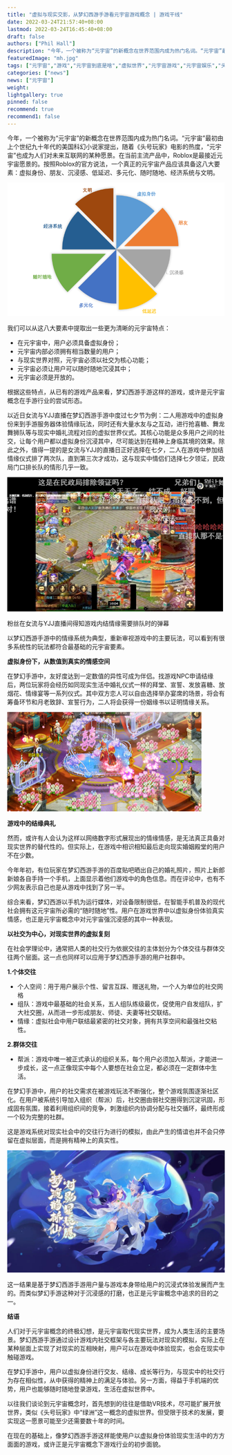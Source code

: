 ```yaml
---
title: "虚拟与现实交影，从梦幻西游手游看元宇宙游戏概念 | 游戏干线"
date: 2022-03-24T21:57:40+08:00
lastmod: 2022-03-24T16:45:40+08:00
draft: false
authors: ["Phil Hall"]
description: "今年，一个被称为“元宇宙”的新概念在世界范围内成为热门名词。“元宇宙”最初由上个世纪九十年代的美国科幻小说家提出，随着《头号玩家》电影的热度，“元宇宙”也成为人们对未来互联网的某种愿景。在当前主流产品中，Roblox是最接近元宇宙愿景的。按照Roblox的官方说法，一个真正的元宇宙产品应该具备这八大要素：虚拟身份、朋友、沉浸感、低延迟、多元化、随时随地、经济系统与文明。"
featuredImage: "mh.jpg"
tags: ["元宇宙","游戏","元宇宙到底是啥","虚拟世界","元宇宙游戏","元宇宙娱乐","头号玩家"]
categories: ["news"]
news: ["元宇宙"]
weight: 
lightgallery: true
pinned: false
recommend: true
recommend1: false
---
```



今年，一个被称为“元宇宙”的新概念在世界范围内成为热门名词。“元宇宙”最初由上个世纪九十年代的美国科幻小说家提出，随着《头号玩家》电影的热度，“元宇宙”也成为人们对未来互联网的某种愿景。在当前主流产品中，Roblox是最接近元宇宙愿景的。按照Roblox的官方说法，一个真正的元宇宙产品应该具备这八大要素：虚拟身份、朋友、沉浸感、低延迟、多元化、随时随地、经济系统与文明。



![图片](xy.png)



我们可以从这八大要素中提取出一些更为清晰的元宇宙特点：

- 在元宇宙中，用户必须具备虚拟身份；
- 元宇宙内部必须拥有相当数量的用户；
- 与现实世界对照，元宇宙必须以社交为核心功能；
- 元宇宙必须让用户可以随时随地沉浸其中；
- 元宇宙必须是开放的。

 

根据这些特点，从已有的游戏产品来看，梦幻西游手游这样的游戏，或许是元宇宙概念在手游行业的尝试形态。

以近日女流与YJJ直播在梦幻西游手游中度过七夕节为例：二人用游戏中的虚拟身份来到手游服务器体验情缘玩法，同时还有大量水友与之互动，进行抢喜糖、舞龙舞狮队等与现实中婚礼流程对应的虚拟世界仪式。其核心功能是众多用户之间的社交，让每个用户都以虚拟身份沉浸其中，尽可能达到在精神上身临其境的效果。除此之外，值得一提的是女流与YJJ的直播日正好选择在七夕，二人在游戏中参加结情缘仪式排了两次队，直到第三次才成功，这与现实中情侣们选择七夕领证，民政局门口排长队的情形几乎一致。



![图片](sy.jpg)



 粉丝在女流与YJJ直播间得知游戏内结情缘需要排队时的弹幕

以梦幻西游手游中的情缘系统为典型，重新审视游戏中的主要玩法，可以看到有很多系统性的玩法都符合最基础的元宇宙要素。

 

**虚拟身份下，从数值到真实的情感空间** 

在梦幻手游中，友好度达到一定数值的异性可成为伴侣。找游戏NPC申请结缘后，两位玩家将会经历如同现实生活中婚礼仪式一样的拜堂、宣誓、发放喜糖、放烟花、情缘宴等一系列仪式。其中双方恋人可以自由选择举办宴席的场景，将会有筹备环节和月老致辞、宣誓行为，二人将会获得一份姻缘书以证明情缘关系。

 

![图片](xj.jpg)



**游戏中的结缘典礼** 

然而，或许有人会认为这样以网络数字形式展现出的情缘情感，是无法真正具备对现实世界的替代性的。但实际上，在游戏中相识相知最后走向现实婚姻殿堂的用户不在少数。

今年年初，有位玩家在梦幻西游手游的百度贴吧晒出自己的婚礼照片，照片上新郎新娘各自手持一个手机，上面显示着他们游戏中的角色信息。而在评论中，也有不少网友表示自己也是从游戏中找到了另一半。

综合来看，梦幻西游以手机为运行媒体，对设备限制很低，在智能手机普及的现代社会拥有这元宇宙所必需的“随时随地”性。用户在游戏世界中以虚拟身份体验真实情感，也正是元宇宙概念中对元宇宙强沉浸感的其中一种表现。

 

**以社交为中心，对现实世界的虚拟复刻** 

在社会学理论中，通常把人类的社交行为依据交往的主体划分为个体交往与群体交往两个层面。这一点也同样可以应用于梦幻西游手游的用户社群中。

 

**1.个体交往** 

- 个人空间：用于用户展示个性、留言互踩、赠送礼物，一个人为单位的社交网格
- 组队：游戏中最基础的社会关系，五人组队练级最优，促使用户自发组队，扩大社交圈，从而进一步形成朋友、师徒、夫妻等社交联结。
- 情缘：虚拟社会中用户联结最紧密的社交对象，拥有共享空间和最强社交粘性。

 

**2.群体交往** 

- 帮派：游戏中唯一被正式承认的组织关系，每个用户必须加入帮派，才能进一步成长，这一点正像现实中每个人要想在社会立足，都必须在一定群体中生活。

在梦幻手游中，用户的社交需求在被游戏玩法不断强化，整个游戏氛围逐渐社区化。在用户被系统引导加入组织（帮派）后，社交圈由弱社交圈得到沉淀巩固，形成固有氛围，接着利用组织间的竞争，刺激组织内协调分配与社交循环，最终形成一个较为完整的社群。

这是游戏系统对现实社会中的交往行为进行的模拟，由此产生的情谊也并不会只停留在虚拟层面，而是拥有精神上的真实性。

 

![图片](mh.jpg)



这一结果是基于梦幻西游手游用户量与游戏本身带给用户的沉浸式体验发展而产生的。而类似梦幻手游这种对于沉浸感的打磨，也正是元宇宙概念中追求的目的之一。

 

**结语** 

人们对于元宇宙概念的终极幻想，是元宇宙取代现实世界，成为人类生活的主要场景。梦幻西游手游通过设计游戏内社交框架与各主要玩法对现实的模拟，实际上在某种层面上实现了对现实的互相映射，用户可以在游戏中体验现实，也会在现实中触碰游戏。

在梦幻手游中，用户以虚拟身份进行交友、结缘、成长等行为，与现实中的社交行为存在相似性，从中获得的精神上的满足与体验。另一方面，得益于手机端的优势，用户也能够随时随地登录游戏，生活在虚拟世界中。

以往我们谈论到元宇宙概念时，首先想到的往往是借助VR技术，尽可能扩展开放世界，类似《头号玩家》中“绿洲”这一概念的虚拟世界。但受限于技术的发展，要实现这一愿景可能至少还需要数十年的时间。

在现在的基础上，像梦幻西游手游这样能使用户以虚拟身份体验现实生活中的方方面面的游戏，或许正是元宇宙概念下游戏行业的初步面貌。